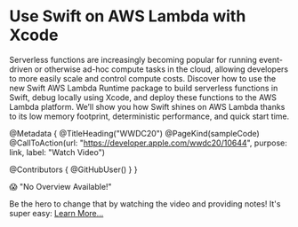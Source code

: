# Use Swift on AWS Lambda with Xcode

Serverless functions are increasingly becoming popular for running event-driven or otherwise ad-hoc compute tasks in the cloud, allowing developers to more easily scale and control compute costs. Discover how to use the new Swift AWS Lambda Runtime package to build serverless functions in Swift, debug locally using Xcode, and deploy these functions to the AWS Lambda platform. We’ll show you how Swift shines on AWS Lambda thanks to its low memory footprint, deterministic performance, and quick start time.

@Metadata {
   @TitleHeading("WWDC20")
   @PageKind(sampleCode)
   @CallToAction(url: "https://developer.apple.com/wwdc20/10644", purpose: link, label: "Watch Video")

   @Contributors {
      @GitHubUser(<replace this with your GitHub handle>)
   }
}

😱 "No Overview Available!"

Be the hero to change that by watching the video and providing notes! It's super easy:
 [Learn More…](https://wwdcnotes.github.io/WWDCNotes/documentation/wwdcnotes/contributing)

